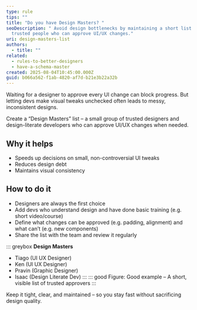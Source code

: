 ```yaml
---
type: rule
tips: ""
title: "Do you have Design Masters? "
seoDescription: " Avoid design bottlenecks by maintaining a short list of
  trusted people who can approve UI/UX changes."
uri: design-masters-list
authors:
  - title: ""
related:
  - rules-to-better-designers
  - have-a-schema-master
created: 2025-08-04T10:45:00.000Z
guid: b066a562-f1ab-4820-af7d-b21e3b22a32b
---
```

Waiting for a designer to approve every UI change can block progress. But letting devs make visual tweaks unchecked often leads to messy, inconsistent designs.

<!--endintro-->

Create a “Design Masters” list – a small group of trusted designers and design-literate developers who can approve UI/UX changes when needed.

## Why it helps

* Speeds up decisions on small, non-controversial UI tweaks
* Reduces design debt
* Maintains visual consistency

## How to do it

* Designers are always the first choice
* Add devs who understand design and have done basic training (e.g. short video/course)
* Define what changes can be approved (e.g. padding, alignment) and what can’t (e.g. new components)
* Share the list with the team and review it regularly

::: greybox
**Design Masters**
- Tiago (UI UX Designer)
- Ken (UI UX Designer)
- Pravin (Graphic Designer)
- Isaac (Design Literate Dev)
:::
::: good
Figure: Good example – A short, visible list of trusted approvers
:::

Keep it tight, clear, and maintained – so you stay fast without sacrificing design quality.
